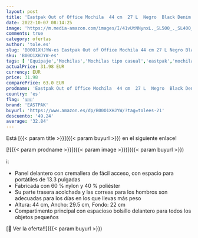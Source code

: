 ```yaml
---
layout: post
title: 'Eastpak Out of Office Mochila  44 cm  27 L  Negro  Black Denim '
date: 2022-10-07 08:14:25
image: 'https://m.media-amazon.com/images/I/41vUtNNynxL._SL500_._SL400_.jpg'
comments: true
category: ofertas
author: 'tole.es'
slug: 'B00O1XHJYW-es Eastpak Out of Office Mochila 44 cm 27 L Negro Black Denim'
sku: 'B00O1XHJYW-es'
tags: [ 'Equipaje','Mochilas','Mochilas tipo casual','eastpak','mochila','🇪🇸', ]
actualPrice: 31.98 EUR
currency: EUR
price: 31.98
comparePrice: 63.0 EUR
prodname: 'Eastpak Out of Office Mochila  44 cm  27 L  Negro  Black Denim '
country: 'es'
flag: '🇪🇸'
brand: 'EASTPAK'
buyurl: 'https://www.amazon.es/dp/B00O1XHJYW/?tag=tolees-21'
descuento: '49.24'
average: '32.84'
---
```


Está [{{< param title >}}]({{< param buyurl >}}) en el siguiente enlace!

[![{{< param prodname >}}]({{< param image >}})]({{< param buyurl >}})

ℹ️:

- Panel delantero con cremallera de fácil acceso, con espacio para portátiles de 13.3 pulgadas
- Fabricada con 60 % nylon y 40 % poliéster
- Su parte trasera acolchada y las correas para los hombros son adecuadas para los días en los que llevas más peso
- Altura: 44 cm, Ancho: 29.5 cm, Fondo: 22 cm
- Compartimento principal con espacioso bolsillo delantero para todos los objetos pequeños

[🛒 Ver la oferta!!]({{< param buyurl >}})
